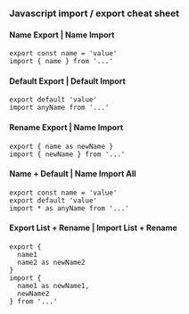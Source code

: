 ### Javascript import / export cheat sheet

#### Name Export | Name Import
```
export const name = 'value'
import { name } from '...'
```

#### Default Export | Default Import
```
export default 'value'
import anyName from '...'
```

#### Rename Export | Name Import
```
export { name as newName }
import { newName } from '...'
```

#### Name + Default | Name Import All
```
export const name = 'value'
export default 'value'
import * as anyName from '...'
```

#### Export List + Rename | Import List + Rename
```
export { 
  name1
  name2 as newName2
}
import {
  name1 as newName1,
  newName2
} from '...'
```
